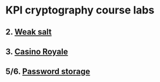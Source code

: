 # KPI cryptography course labs 

## 2. **[Weak salt](https://github.com/fleischgewehr/crypto-labs/tree/master/salsa)**

## 3. **[Casino Royale](https://github.com/fleischgewehr/crypto-labs/tree/master/casino_royale)**

## 5/6. **[Password storage](https://github.com/fleischgewehr/crypto-labs/tree/master/passwords)**
